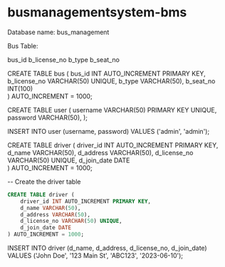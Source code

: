 # busmanagementsystem-bms

Database name:
bus_management
 

Bus Table: 

bus_id
b_license_no
b_type
b_seat_no


CREATE TABLE bus (
    bus_id INT AUTO_INCREMENT PRIMARY KEY,
    b_license_no VARCHAR(50) UNIQUE,
    b_type VARCHAR(50),
    b_seat_no INT(100)    
) AUTO_INCREMENT = 1000;


CREATE TABLE user (
    username VARCHAR(50) PRIMARY KEY UNIQUE,
    password VARCHAR(50),
);

INSERT INTO user (username, password) VALUES ('admin', 'admin');

CREATE TABLE driver (
    driver_id INT AUTO_INCREMENT PRIMARY KEY,
    d_name VARCHAR(50),
  	d_address VARCHAR(50),
    d_license_no VARCHAR(50) UNIQUE,
    d_join_date DATE    
) AUTO_INCREMENT = 1000;


-- Create the driver table

```sql
CREATE TABLE driver (
    driver_id INT AUTO_INCREMENT PRIMARY KEY,
    d_name VARCHAR(50),
    d_address VARCHAR(50),
    d_license_no VARCHAR(50) UNIQUE,
    d_join_date DATE
) AUTO_INCREMENT = 1000;
```

INSERT INTO driver (d_name, d_address, d_license_no, d_join_date)
VALUES ('John Doe', '123 Main St', 'ABC123', '2023-06-10');
